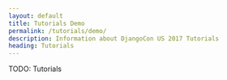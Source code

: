 ```yaml
---
layout: default
title: Tutorials Demo
permalink: /tutorials/demo/
description: Information about DjangoCon US 2017 Tutorials
heading: Tutorials
---
```


TODO: Tutorials

